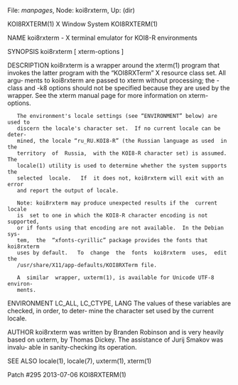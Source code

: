 File: *manpages*,  Node: koi8rxterm,  Up: (dir)

KOI8RXTERM(1)                   X Window System                  KOI8RXTERM(1)



NAME
       koi8rxterm - X terminal emulator for KOI8-R environments

SYNOPSIS
       koi8rxterm [ xterm-options ]

DESCRIPTION
       koi8rxterm  is  a  wrapper around the xterm(1) program that invokes the
       latter program with the “KOI8RXTerm” X resource class set.   All  argu‐
       ments  to koi8rxterm are passed to xterm without processing; the -class
       and -k8 options should not be specified because they are  used  by  the
       wrapper.   See  the  xterm  manual  page for more information on xterm-
       options.

       The environment's locale settings (see “ENVIRONMENT” below) are used to
       discern the locale's character set.  If no current locale can be deter‐
       mined, the locale “ru_RU.KOI8-R” (the Russian language as used  in  the
       territory  of  Russia,  with the KOI8-R character set) is assumed.  The
       locale(1) utility is used to determine whether the system supports  the
       selected  locale.   If  it does not, koi8rxterm will exit with an error
       and report the output of locale.

       Note: koi8rxterm may produce unexpected results if the  current  locale
       is  set to one in which the KOI8-R character encoding is not supported,
       or if fonts using that encoding are not available.  In the Debian  sys‐
       tem,  the  “xfonts-cyrillic” package provides the fonts that koi8rxterm
       uses by default.   To  change  the  fonts  koi8rxterm  uses,  edit  the
       /usr/share/X11/app-defaults/KOI8RXTerm file.

       A  similar  wrapper, uxterm(1), is available for Unicode UTF-8 environ‐
       ments.

ENVIRONMENT
       LC_ALL, LC_CTYPE, LANG
              The values of these variables are checked, in order,  to  deter‐
              mine the character set used by the current locale.

AUTHOR
       koi8rxterm was written by Branden Robinson and is very heavily based on
       uxterm, by Thomas Dickey.  The assistance of Jurij Smakov  was  invalu‐
       able in sanity-checking its operation.

SEE ALSO
       locale(1), locale(7), uxterm(1), xterm(1)



Patch #295                        2013-07-06                     KOI8RXTERM(1)
